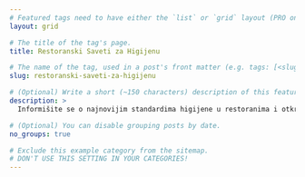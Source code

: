 ```yaml
---
# Featured tags need to have either the `list` or `grid` layout (PRO only).
layout: grid

# The title of the tag's page.
title: Restoranski Saveti za Higijenu

# The name of the tag, used in a post's front matter (e.g. tags: [<slug>]).
slug: restoranski-saveti-za-higijenu

# (Optional) Write a short (~150 characters) description of this featured tag.
description: >
  Informišite se o najnovijim standardima higijene u restoranima i otkrijte kako održavati čistu i bezbednu okolinu za goste.

# (Optional) You can disable grouping posts by date.
no_groups: true

# Exclude this example category from the sitemap.
# DON'T USE THIS SETTING IN YOUR CATEGORIES!
---
```

